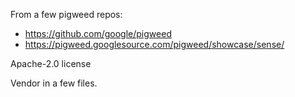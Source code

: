 From a few pigweed repos:

- https://github.com/google/pigweed
- https://pigweed.googlesource.com/pigweed/showcase/sense/

Apache-2.0 license

Vendor in a few files.
